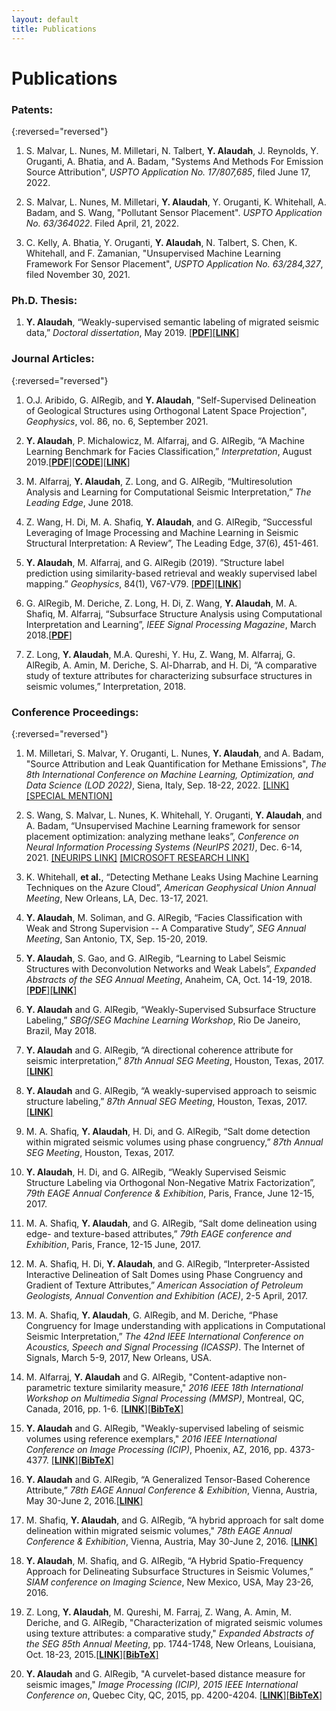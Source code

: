 ```yaml
---
layout: default
title: Publications
---
```


<h1 class="pageTitle">Publications</h1>

### Patents:

{:reversed="reversed"}

1. S. Malvar, L. Nunes, M. Milletari, N. Talbert, **Y. Alaudah**, J. Reynolds, Y. Oruganti, A. Bhatia, and A. Badam, "Systems And Methods For Emission Source Attribution", *USPTO Application No. 17/807,685*, filed June 17, 2022.

2. S. Malvar, L. Nunes, M. Milletari, **Y. Alaudah**, Y. Oruganti, K. Whitehall, A. Badam, and S. Wang, "Pollutant Sensor Placement". *USPTO Application No. 63/364022*. Filed April, 21, 2022.

3. C. Kelly, A. Bhatia, Y. Oruganti, **Y. Alaudah**, N. Talbert, S. Chen, K. Whitehall, and F. Zamanian, "Unsupervised Machine Learning Framework For Sensor Placement", *USPTO Application No. 63/284,327*, filed November 30, 2021.


### Ph.D. Thesis:

1. **Y. Alaudah**, “Weakly-supervised semantic labeling of migrated seismic data,” *Doctoral dissertation*, May 2019. [[**PDF**]](assets/files/thesis.pdf)[[**LINK**]](https://smartech.gatech.edu/handle/1853/61719)



### Journal Articles:

{:reversed="reversed"}

1. O.J. Aribido, G. AlRegib, and **Y. Alaudah**, "Self-Supervised Delineation of Geological Structures using Orthogonal Latent Space Projection", *Geophysics*, vol. 86, no. 6, September 2021. 

2. **Y. Alaudah**, P. Michalowicz, M. Alfarraj, and G. AlRegib, “A Machine Learning Benchmark for Facies Classification,”  *Interpretation*, August 2019.[[**PDF**]](https://export.arxiv.org/pdf/1901.07659)[[**CODE**]](https://github.com/yalaudah/facies_classification_benchmark)[[**LINK**]](https://library.seg.org/doi/10.1190/INT-2018-0249.1)

3. M. Alfarraj, **Y. Alaudah**, Z. Long, and G. AlRegib, “Multiresolution Analysis and Learning for Computational Seismic Interpretation,”  *The Leading Edge*, June 2018.

4. Z. Wang, H. Di, M. A. Shafiq, **Y. Alaudah**, and G. AlRegib, “Successful Leveraging of Image Processing and Machine Learning in Seismic Structural Interpretation: A Review”, The Leading Edge, 37(6), 451-461.

5. **Y. Alaudah**, M. Alfarraj, and G. AlRegib (2019). ”Structure label prediction using similarity-based retrieval and weakly supervised label mapping.” *Geophysics*, 84(1), V67-V79. [[**PDF**]](../assets/files/geo2018.pdf)[[**LINK**]](https://library.seg.org/doi/abs/10.1190/geo2018-0028.1)

6. G. AlRegib, M. Deriche, Z. Long, H. Di, Z. Wang, **Y. Alaudah**, M. A. Shafiq, M. Alfarraj, “Subsurface Structure Analysis using Computational Interpretation and Learning”,  *IEEE Signal Processing Magazine*, March 2018.[[**PDF**]](../assets/files/spm2018.pdf)

7. Z. Long, **Y. Alaudah**, M.A. Qureshi, Y. Hu, Z. Wang, M. Alfarraj, G. AlRegib, A. Amin, M. Deriche, S. Al-Dharrab, and H. Di, “A comparative study of texture attributes for characterizing subsurface structures in seismic volumes,” Interpretation, 2018.


### Conference Proceedings:

{:reversed="reversed"}

1. M. Milletari, S. Malvar, Y. Oruganti, L. Nunes, **Y. Alaudah**, and A. Badam, "Source Attribution and Leak Quantification for Methane Emissions", *The 8th International Conference on Machine Learning, Optimization, and Data Science (LOD 2022)*, Siena, Italy, Sep. 18-22, 2022. [[LINK]](https://www.microsoft.com/en-us/research/uploads/prod/2022/08/LOD2022-4.pdf) [[SPECIAL MENTION]](https://lod2022.icas.cc/best-paper-award/)

2. S. Wang, S. Malvar, L. Nunes, K. Whitehall, Y. Oruganti, **Y. Alaudah**, and A. Badam, “Unsupervised Machine Learning framework for sensor placement optimization: analyzing methane leaks”, *Conference on Neural Information Processing Systems (NeurIPS 2021)*, Dec. 6-14, 2021. [[NEURIPS LINK]](https://www.climatechange.ai/papers/neurips2021/70) [[MICROSOFT RESEARCH LINK]](https://www.microsoft.com/en-us/research/publication/unsupervised-machine-learning-framework-for-sensor-placement-optimization-analyzing-methane-leaks/)

3. K. Whitehall, **et al.**, “Detecting Methane Leaks Using Machine Learning Techniques on the Azure Cloud”, *American Geophysical Union Annual Meeting*, New Orleans, LA, Dec. 13-17, 2021.

4. **Y. Alaudah**, M. Soliman, and G. AlRegib, “Facies Classification with Weak and Strong Supervision -- A Comparative Study”, *SEG Annual Meeting*, San Antonio, TX, Sep. 15-20, 2019.

5. **Y. Alaudah**, S. Gao, and G. AlRegib, “Learning to Label Seismic Structures with Deconvolution Networks and Weak Labels”, *Expanded Abstracts of the SEG Annual Meeting*, Anaheim, CA, Oct. 14-19, 2018. [[**PDF**]](../assets/files/seg2018.pdf)[[**LINK**]](https://library.seg.org/doi/abs/10.1190/segam2018-2997865.1)

6. **Y. Alaudah** and G. AlRegib, “Weakly-Supervised Subsurface Structure Labeling,”  *SBGf/SEG Machine Learning Workshop*, Rio De Janeiro, Brazil, May 2018.

7. **Y. Alaudah** and G. AlRegib, “A directional coherence attribute for seismic interpretation,” *87th Annual SEG Meeting*, Houston, Texas, 2017.[[**LINK**]](https://library.seg.org/doi/abs/10.1190/segam2017-17739097.1)

8. **Y. Alaudah** and G. AlRegib, “A weakly-supervised approach to seismic structure labeling,” *87th Annual SEG Meeting*, Houston, Texas, 2017.[[**LINK**]](https://library.seg.org/doi/abs/10.1190/segam2017-17793533.1)

9. M. A. Shafiq, **Y. Alaudah**, H. Di, and G. AlRegib, “Salt dome detection within migrated seismic volumes using phase congruency,”  *87th Annual SEG Meeting*, Houston, Texas, 2017.

10. **Y. Alaudah**, H. Di, and G. AlRegib, “Weakly Supervised Seismic Structure Labeling via Orthogonal Non-Negative Matrix Factorization”, *79th EAGE Annual Conference & Exhibition*, Paris, France, June 12-15, 2017.

11. M. A. Shafiq, **Y. Alaudah**, and G. AlRegib, “Salt dome delineation using edge- and texture-based attributes,” *79th EAGE conference and Exhibition*, Paris, France, 12-15 June, 2017.

12. M. A. Shafiq, H. Di, **Y. Alaudah**, and G. AlRegib, “Interpreter-Assisted Interactive Delineation of Salt Domes using Phase Congruency and Gradient of Texture Attributes,” *American Association of Petroleum Geologists, Annual Convention and Exhibition (ACE)*, 2-5 April, 2017.

13. M. A. Shafiq, **Y. Alaudah**, G. AlRegib, and M. Deriche, “Phase Congruency for Image understanding with applications in Computational Seismic Interpretation,” *The 42nd IEEE International Conference on Acoustics, Speech and Signal Processing (ICASSP)*. The Internet of Signals, March 5-9, 2017, New Orleans, USA.

14. M. Alfarraj, **Y. Alaudah** and G. AlRegib, "Content-adaptive non-parametric texture similarity measure," *2016 IEEE 18th International Workshop on Multimedia Signal Processing (MMSP)*, Montreal, QC, Canada, 2016, pp. 1-6. [[**LINK**]](https://ieeexplore.ieee.org/document/7813338/)[[**BibTeX**]](../assets/files/mmsp2016.bib)

15. **Y. Alaudah** and G. AlRegib, "Weakly-supervised labeling of seismic volumes using reference exemplars," *2016 IEEE International Conference on Image Processing (ICIP)*, Phoenix, AZ, 2016, pp. 4373-4377. [[**LINK**]](https://ieeexplore.ieee.org/document/7533186/)[[**BibTeX**]](../assets/files/icip2016.bib)

16. **Y. Alaudah** and G. AlRegib, “A Generalized Tensor-Based Coherence Attribute,” *78th EAGE Annual Conference & Exhibition*, Vienna, Austria, May 30-June 2, 2016.[[**LINK**]](http://earthdoc.eage.org/publication/publicationdetails/?publication=85573)

17. M. Shafiq, **Y. Alaudah**, and G. AlRegib, “A hybrid approach for salt dome delineation within migrated seismic volumes," *78th EAGE Annual Conference & Exhibition*, Vienna, Austria, May 30-June 2, 2016. [[**LINK**]](http://earthdoc.eage.org/publication/publicationdetails/?publication=85576)

18. **Y. Alaudah**, M. Shafiq, and G. AlRegib, “A Hybrid Spatio-Frequency Approach for Delineating Subsurface Structures in Seismic Volumes,” *SIAM conference on Imaging Science*, New Mexico, USA, May 23-26, 2016.

19. Z. Long, **Y. Alaudah**, M. Qureshi, M. Farraj, Z. Wang, A. Amin, M. Deriche, and G. AlRegib, "Characterization of migrated seismic volumes using texture attributes: a comparative study," *Expanded Abstracts of the SEG 85th Annual Meeting*, pp. 1744-1748, New Orleans, Louisiana, Oct. 18-23, 2015.[[**LINK**]](https://dx.doi.org/10.1190/segam2015-5934664.1)[[**BibTeX**]](../assets/files/seg2015.bib)

20. **Y. Alaudah** and G. AlRegib, "A curvelet-based distance measure for seismic images," *Image Processing (ICIP), 2015 IEEE International Conference on*, Quebec City, QC, 2015, pp. 4200-4204. [[**LINK**]](https://dx.doi.org/10.1109/ICIP.2015.7351597)[[**BibTeX**]](../assets/files/icip2015.bib)
